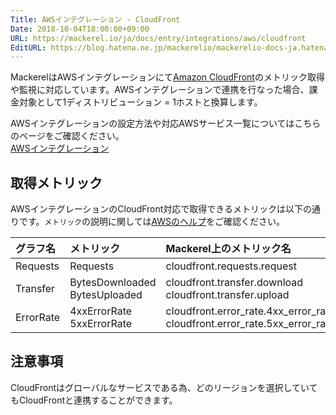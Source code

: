 ```yaml
---
Title: AWSインテグレーション - CloudFront
Date: 2018-10-04T18:00:00+09:00
URL: https://mackerel.io/ja/docs/entry/integrations/aws/cloudfront
EditURL: https://blog.hatena.ne.jp/mackerelio/mackerelio-docs-ja.hatenablog.mackerel.io/atom/entry/10257846132646137877
---
```


MackerelはAWSインテグレーションにて<a href="https://aws.amazon.com/jp/cloudfront/" target="_blank">Amazon CloudFront</a>のメトリック取得や監視に対応しています。AWSインテグレーションで連携を行なった場合、課金対象として1ディストリビューション = 1ホストと換算します。

AWSインテグレーションの設定方法や対応AWSサービス一覧についてはこちらのページをご確認ください。<br>
<a href="https://mackerel.io/ja/docs/entry/integrations/aws">AWSインテグレーション</a>

## 取得メトリック
AWSインテグレーションのCloudFront対応で取得できるメトリックは以下の通りです。`メトリック`の説明に関しては<a href="https://docs.aws.amazon.com/ja_jp/AmazonCloudFront/latest/DeveloperGuide/monitoring-using-cloudwatch.html" target="_blank">AWSのヘルプ</a>をご確認ください。

|グラフ名|メトリック|Mackerel上のメトリック名|単位|Statistics|
|:--|:--|:--|:--|:--|
|Requests|Requests|cloudfront.requests.request|integer|Sum|
|Transfer|BytesDownloaded<br>BytesUploaded|cloudfront.transfer.download<br>cloudfront.transfer.upload|bytes|Sum|
|ErrorRate|4xxErrorRate<br>5xxErrorRate|cloudfront.error_rate.4xx_error_rate<br>cloudfront.error_rate.5xx_error_rate|float|Average|

<h2 id="notes">注意事項</h2>
CloudFrontはグローバルなサービスである為、どのリージョンを選択していてもCloudFrontと連携することができます。

